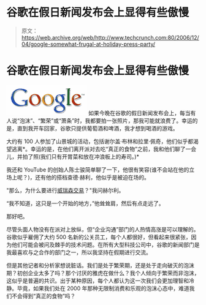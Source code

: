 # 谷歌在假日新闻发布会上显得有些傲慢 

> 原文：<https://web.archive.org/web/http://www.techcrunch.com:80/2006/12/04/google-somewhat-frugal-at-holiday-press-party/>

# 谷歌在假日新闻发布会上显得有些傲慢

[![](img/8f27ab7495efc46da9dd5a921fd0f727.png)](https://web.archive.org/web/20230216222410/http://www.google.com/) 如果今晚在谷歌的假日新闻发布会上，每当有人说“泡沫”、“繁荣”或“萧条”时，我都要拍一张照片，那我可能就浪费了。幸运的是，直到我开车回家，谷歌只提供葡萄酒和啤酒，我才想到喝酒的游戏。

大约有 100 人参加了山景城的活动，包括谢尔盖·布林和拉里·佩奇，他们似乎都渴望逃离*。幸运的是，在他们离开派对去吃“真正的食物”之前，我和他们聊了一会儿，并拍了照(我们只有开胃菜和放在冲浪板上的寿司。)*

我还和 YouTube 的创始人陈士骏简单聊了一下，他很有笑容(谁不会站在他的立场上呢？)，还有他的搭档查德·赫利，他似乎是被迫在场的。

"那么，为什么要进行[威瑞森交易](https://web.archive.org/web/20230216222410/https://techcrunch.com/2006/11/28/what-will-youtube-be-like-on-your-mobile-phone/)？"我问赫尔利。

“我不知道，这只是一个开始的地方，”他耸耸肩，然后有点走远了。

那好吧。

尽管头面人物没有在派对上放纵，但“企业沟通”部门的人热情高涨是可以理解的。谷歌似乎雇佣了大约 500 名新的公关员工，每个人都很好，但看起来很紧张，因为他们可能会被问及棘手的技术问题。在所有大型科技公司中，谷歌的新闻部门是我最喜欢与之合作的部门之一，所以我坚持在假期进行交流。

但是其他记者和分析家想说脏话。我们是处于繁荣期，还是处于走向破灭的泡沫期？初创企业太多了吗？那个讨厌的雅虎在做什么？我个人倾向于繁荣而非泡沫，这似乎是普遍的共识。出于某种原因，每个人都认为这一次我们会更加理智和冷静。毕竟，如果我们处在 2000 年那种无限制消费和乐观的泡沫心态中，难道我们不会得到“真正的食物”吗？